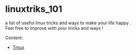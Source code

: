 # linuxtriks_101
a list of useful linux tricks and ways to make your life happy .<br>
Feel free to improve with your tricks and ways !


Content: 

* [Tmux](https://github.com/bwiko/linuxtricks_101/Tmux/)
